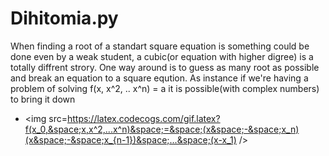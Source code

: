 # Dihitomia.py

When finding a root of a standart square equation is something could be done even by a weak student, a cubic(or equation with higher digree) is a totally diffrent strory. One way around is to guess as many root as possible and break an equation to a square eqution. As instance if we're having a problem of solving f(x, x^2, .. x^n) = a it is possible(with complex numbers) to bring it down

- <img src=https://latex.codecogs.com/gif.latex?f(x_0,&space;x,x^2,...x^n)&space;=&space;(x&space;-&space;x_n)(x&space;-&space;x_{n-1})&space;...&space;(x-x_1) /> 